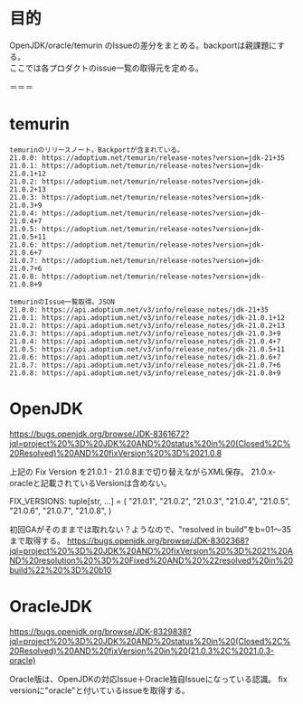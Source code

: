 # 目的

OpenJDK/oracle/temurin のIssueの差分をまとめる。backportは親課題にする。  
ここでは各プロダクトのissue一覧の取得元を定める。  

＝＝＝

# temurin
```
temurinのリリースノート。Backportが含まれている。
21.0.0: https://adoptium.net/temurin/release-notes?version=jdk-21+35
21.0.1: https://adoptium.net/temurin/release-notes?version=jdk-21.0.1+12
21.0.2: https://adoptium.net/temurin/release-notes?version=jdk-21.0.2+13
21.0.3: https://adoptium.net/temurin/release-notes?version=jdk-21.0.3+9
21.0.4: https://adoptium.net/temurin/release-notes?version=jdk-21.0.4+7
21.0.5: https://adoptium.net/temurin/release-notes?version=jdk-21.0.5+11
21.0.6: https://adoptium.net/temurin/release-notes?version=jdk-21.0.6+7
21.0.7: https://adoptium.net/temurin/release-notes?version=jdk-21.0.7+6
21.0.8: https://adoptium.net/temurin/release-notes?version=jdk-21.0.8+9

temurinのIssue一覧取得。JSON
21.0.0: https://api.adoptium.net/v3/info/release_notes/jdk-21+35
21.0.1: https://api.adoptium.net/v3/info/release_notes/jdk-21.0.1+12
21.0.2: https://api.adoptium.net/v3/info/release_notes/jdk-21.0.2+13
21.0.3: https://api.adoptium.net/v3/info/release_notes/jdk-21.0.3+9
21.0.4: https://api.adoptium.net/v3/info/release_notes/jdk-21.0.4+7
21.0.5: https://api.adoptium.net/v3/info/release_notes/jdk-21.0.5+11
21.0.6: https://api.adoptium.net/v3/info/release_notes/jdk-21.0.6+7
21.0.7: https://api.adoptium.net/v3/info/release_notes/jdk-21.0.7+6
21.0.8: https://api.adoptium.net/v3/info/release_notes/jdk-21.0.8+9
```

# OpenJDK

https://bugs.openjdk.org/browse/JDK-8361672?jql=project%20%3D%20JDK%20AND%20status%20in%20(Closed%2C%20Resolved)%20AND%20fixVersion%20%3D%2021.0.8

上記の Fix Version を21.0.1 - 21.0.8まで切り替えながらXML保存。
21.0.x-oracleと記載されているVersionは含めない。

FIX_VERSIONS: tuple[str, ...] = (
    "21.0.1",
    "21.0.2",
    "21.0.3",
    "21.0.4",
    "21.0.5",
    "21.0.6",
    "21.0.7",
    "21.0.8",
)

初回GAがそのままでは取れない？ようなので、"resolved in build"をb=01〜35まで取得する。
https://bugs.openjdk.org/browse/JDK-8302368?jql=project%20%3D%20JDK%20AND%20fixVersion%20%3D%2021%20AND%20resolution%20%3D%20Fixed%20AND%20%22resolved%20in%20build%22%20%3D%20b10

# OracleJDK

https://bugs.openjdk.org/browse/JDK-8329838?jql=project%20%3D%20JDK%20AND%20status%20in%20(Closed%2C%20Resolved)%20AND%20fixVersion%20in%20(21.0.3%2C%2021.0.3-oracle)

Oracle版は、OpenJDKの対応Issue＋Oracle独自Issueになっている認識。
fix versionに"oracle"と付いているissueを取得する。